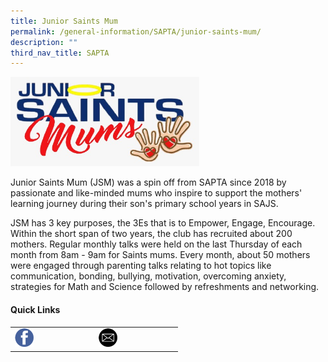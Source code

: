 ```yaml
---
title: Junior Saints Mum
permalink: /general-information/SAPTA/junior-saints-mum/
description: ""
third_nav_title: SAPTA
---
```

<img src="/images/sapta3.png" style="width:60%">

Junior Saints&nbsp;Mum&nbsp;(JSM) was a spin off from SAPTA since 2018 by passionate and like-minded&nbsp;mums&nbsp;who inspire to support the mothers' learning journey during their son's primary school years in SAJS.

JSM has 3 key purposes, the 3Es that is to Empower, Engage, Encourage. Within the short span of two years, the club has recruited about 200 mothers. Regular monthly talks were held on the last Thursday of each month from 8am - 9am for Saints&nbsp;mums. Every month, about 50 mothers were engaged through parenting talks relating to hot topics like communication, bonding, bullying, motivation, overcoming anxiety, strategies for Math and Science followed by refreshments and networking.

#### Quick Links

|  	|  	|
|---	|---	|
| <a href="https://www.saintandrewsjunior.moe.edu.sg/qql/slot/u180/images/SAPTA/SAPTA%20Facebook.png"><img style="width:25%" src="/images/fb1.png"></a> 	| <a href="https://www.saintandrewsjunior.moe.edu.sg/qql/slot/u180/images/SAPTA/SAPTA%20Mailto.png"><img style="width:25%" src="/images/mail.png"></a> 	|